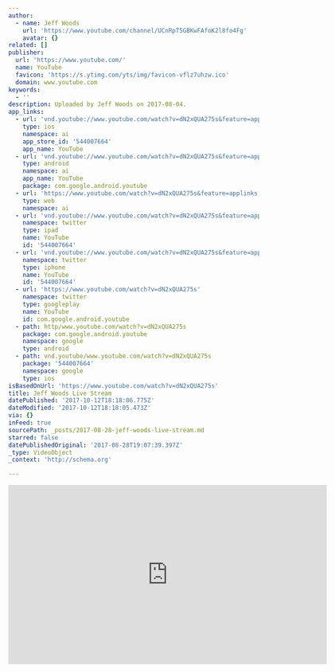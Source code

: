 ```yaml
---
author:
  - name: Jeff Woods
    url: 'https://www.youtube.com/channel/UCnRpT5GBKwFAfoK2l8fo4Fg'
    avatar: {}
related: []
publisher:
  url: 'https://www.youtube.com/'
  name: YouTube
  favicon: 'https://s.ytimg.com/yts/img/favicon-vflz7uhzw.ico'
  domain: www.youtube.com
keywords:
  - ''
description: Uploaded by Jeff Woods on 2017-08-04.
app_links:
  - url: 'vnd.youtube://www.youtube.com/watch?v=dN2xQUA275s&feature=applinks'
    type: ios
    namespace: ai
    app_store_id: '544007664'
    app_name: YouTube
  - url: 'vnd.youtube://www.youtube.com/watch?v=dN2xQUA275s&feature=applinks'
    type: android
    namespace: ai
    app_name: YouTube
    package: com.google.android.youtube
  - url: 'https://www.youtube.com/watch?v=dN2xQUA275s&feature=applinks'
    type: web
    namespace: ai
  - url: 'vnd.youtube://www.youtube.com/watch?v=dN2xQUA275s&feature=applinks'
    namespace: twitter
    type: ipad
    name: YouTube
    id: '544007664'
  - url: 'vnd.youtube://www.youtube.com/watch?v=dN2xQUA275s&feature=applinks'
    namespace: twitter
    type: iphone
    name: YouTube
    id: '544007664'
  - url: 'https://www.youtube.com/watch?v=dN2xQUA275s'
    namespace: twitter
    type: googleplay
    name: YouTube
    id: com.google.android.youtube
  - path: http/www.youtube.com/watch?v=dN2xQUA275s
    package: com.google.android.youtube
    namespace: google
    type: android
  - path: vnd.youtube/www.youtube.com/watch?v=dN2xQUA275s
    package: '544007664'
    namespace: google
    type: ios
isBasedOnUrl: 'https://www.youtube.com/watch?v=dN2xQUA275s'
title: Jeff Woods Live Stream
datePublished: '2017-10-12T18:18:06.775Z'
dateModified: '2017-10-12T18:18:05.473Z'
via: {}
inFeed: true
sourcePath: _posts/2017-08-28-jeff-woods-live-stream.md
starred: false
datePublishedOriginal: '2017-08-28T19:07:39.397Z'
_type: VideoObject
_context: 'http://schema.org'

---
```

<iframe src="https://cdn.embedly.com/widgets/media.html?src=https%3A%2F%2Fwww.youtube.com%2Fembed%2FdN2xQUA275s%3Ffeature%3Doembed&amp;url=http%3A%2F%2Fwww.youtube.com%2Fwatch%3Fv%3DdN2xQUA275s&amp;image=https%3A%2F%2Fi.ytimg.com%2Fvi%2FdN2xQUA275s%2Fhqdefault.jpg&amp;key=a715cf41cc93453ca338d350cd26f87b&amp;type=text%2Fhtml&amp;schema=youtube" width="640" height="360" scrolling="no" frameborder="0" allowfullscreen="" style=""></iframe>